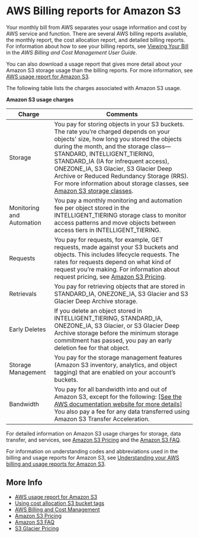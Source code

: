 # AWS Billing reports for Amazon S3<a name="aws-billing-reports"></a>

Your monthly bill from AWS separates your usage information and cost by AWS service and function\. There are several AWS billing reports available, the monthly report, the cost allocation report, and detailed billing reports\. For information about how to see your billing reports, see [Viewing Your Bill](https://docs.aws.amazon.com/awsaccountbilling/latest/aboutv2/getting-viewing-bill.html) in the *AWS Billing and Cost Management User Guide*\.

You can also download a usage report that gives more detail about your Amazon S3 storage usage than the billing reports\. For more information, see [AWS usage report for Amazon S3](aws-usage-report.md)\.

The following table lists the charges associated with Amazon S3 usage\. 


**Amazon S3 usage charges**  

| Charge | Comments | 
| --- | --- | 
|  Storage  |  You pay for storing objects in your S3 buckets\. The rate you’re charged depends on your objects' size, how long you stored the objects during the month, and the storage class—STANDARD, INTELLIGENT\_TIERING, STANDARD\_IA \(IA for infrequent access\), ONEZONE\_IA, S3 Glacier, S3 Glacier Deep Archive or Reduced Redundancy Storage \(RRS\)\. For more information about storage classes, see [Amazon S3 storage classes](storage-class-intro.md)\.  | 
| Monitoring and Automation | You pay a monthly monitoring and automation fee per object stored in the INTELLIGENT\_TIERING storage class to monitor access patterns and move objects between access tiers in INTELLIGENT\_TIERING\. | 
|  Requests  |  You pay for requests, for example, GET requests, made against your S3 buckets and objects\. This includes lifecycle requests\. The rates for requests depend on what kind of request you’re making\. For information about request pricing, see [Amazon S3 Pricing](https://aws.amazon.com/s3/pricing/)\.  | 
|  Retrievals  |  You pay for retrieving objects that are stored in STANDARD\_IA, ONEZONE\_IA, S3 Glacier and S3 Glacier Deep Archive storage\.  | 
|  Early Deletes  |  If you delete an object stored in INTELLIGENT\_TIERING, STANDARD\_IA, ONEZONE\_IA, S3 Glacier, or S3 Glacier Deep Archive storage before the minimum storage commitment has passed, you pay an early deletion fee for that object\.  | 
|  Storage Management  |  You pay for the storage management features \(Amazon S3 inventory, analytics, and object tagging\) that are enabled on your account’s buckets\.  | 
|  Bandwidth  |  You pay for all bandwidth into and out of Amazon S3, except for the following: [\[See the AWS documentation website for more details\]](http://docs.aws.amazon.com/AmazonS3/latest/dev/aws-billing-reports.html) You also pay a fee for any data transferred using Amazon S3 Transfer Acceleration\.   | 

For detailed information on Amazon S3 usage charges for storage, data transfer, and services, see [Amazon S3 Pricing](https://aws.amazon.com/s3/pricing/) and the [Amazon S3 FAQ](https://aws.amazon.com/s3/faqs/#billing)\.

For information on understanding codes and abbreviations used in the billing and usage reports for Amazon S3, see [Understanding your AWS billing and usage reports for Amazon S3](aws-usage-report-understand.md)\.

## More Info<a name="aws-billing-reports-more-info"></a>
+ [AWS usage report for Amazon S3](aws-usage-report.md)
+ [Using cost allocation S3 bucket tags](CostAllocTagging.md)
+ [AWS Billing and Cost Management](https://docs.aws.amazon.com/awsaccountbilling/latest/aboutv2/billing-what-is.html)
+ [Amazon S3 Pricing](https://aws.amazon.com/s3/pricing/)
+ [Amazon S3 FAQ](https://aws.amazon.com/s3/faqs/#billing)
+ [S3 Glacier Pricing](https://aws.amazon.com/glacier/pricing/)